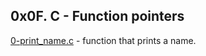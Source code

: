 ## 0x0F. C - Function pointers

[0-print_name.c](./0-print_name.c) - function that prints a name.


